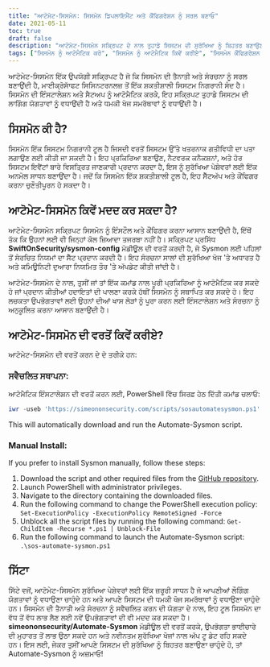 ```yaml
---
title: "ਆਟੋਮੇਟ-ਸਿਸਮੋਨ: ਸਿਸਮੋਨ ਡਿਪਲਾਇਮੈਂਟ ਅਤੇ ਕੌਂਫਿਗਰੇਸ਼ਨ ਨੂੰ ਸਰਲ ਬਣਾਓ"
date: 2021-05-11
toc: true
draft: false
description: "ਆਟੋਮੇਟ-ਸਿਸਮੋਨ ਸਕ੍ਰਿਪਟ ਦੇ ਨਾਲ ਤੁਹਾਡੇ ਸਿਸਟਮ ਦੀ ਸੁਰੱਖਿਆ ਨੂੰ ਬਿਹਤਰ ਬਣਾਉਣ ਲਈ ਸਿਸਮੋਨ ਨੂੰ ਕਿਵੇਂ ਤੈਨਾਤ ਅਤੇ ਸੰਰਚਿਤ ਕਰਨਾ ਹੈ, ਬਾਰੇ ਜਾਣੋ, ਜੋ ਕਿ ਨਵੇਂ ਉਪਭੋਗਤਾਵਾਂ ਲਈ ਵੀ ਪ੍ਰਕਿਰਿਆ ਨੂੰ ਸਰਲ ਬਣਾਉਂਦਾ ਹੈ।"
tags: ["ਸਿਸਮੋਨ ਨੂੰ ਆਟੋਮੈਟਿਕ ਕਰੋ", "ਸਿਸਮੋਨ ਨੂੰ ਆਟੋਮੈਟਿਕ ਕਿਵੇਂ ਕਰੀਏ", "ਸਿਸਮੋਨ ਕੌਂਫਿਗਰੇਸ਼ਨ ਨੂੰ ਆਟੋਮੈਟਿਕ ਕਿਵੇਂ ਕਰੀਏ", "ਸਿਸਮੋਨ ਨੂੰ ਕਿਵੇਂ ਇੰਸਟਾਲ ਕਰਨਾ ਹੈ", "ਪਾਵਰਸ਼ੇਲ", "ਸਕ੍ਰਿਪਟ", "ਸਿਸਮੋਨ ਤੈਨਾਤੀ", "ਸਿਸਮੋਨ ਸੰਰਚਨਾ", "ਸਿਸਮੋਨ ਲੌਗਿੰਗ", "ਧਮਕੀ ਦਾ ਪਤਾ ਲਗਾਉਣਾ", "ਖ਼ਰਾਬ ਗਤੀਵਿਧੀ", "SwiftOnSecurity sysmon-config", "ਮਾਈਕਰੋਸਾਫਟ ਸਿਸਟਰਨਲ", "GitHub ਰਿਪੋਜ਼ਟਰੀ", "ਬੀ.ਐਚ.ਆਈ.ਐਸ", "ਸਿਸਟਮ ਨਿਗਰਾਨੀ", "ਸੁਰੱਖਿਆ ਖੋਜ", "ਪ੍ਰਕਿਰਿਆ ਰਚਨਾ", "ਨੈੱਟਵਰਕ ਕਨੈਕਸ਼ਨ"]
---
```


ਆਟੋਮੇਟ-ਸਿਸਮੋਨ ਇੱਕ ਉਪਯੋਗੀ ਸਕ੍ਰਿਪਟ ਹੈ ਜੋ ਕਿ ਸਿਸਮੋਨ ਦੀ ਤੈਨਾਤੀ ਅਤੇ ਸੰਰਚਨਾ ਨੂੰ ਸਰਲ ਬਣਾਉਂਦੀ ਹੈ, ਮਾਈਕ੍ਰੋਸਾੱਫਟ ਸਿਸਿਨਟਰਨਲਜ਼ ਤੋਂ ਇੱਕ ਸ਼ਕਤੀਸ਼ਾਲੀ ਸਿਸਟਮ ਨਿਗਰਾਨੀ ਸੰਦ ਹੈ। ਸਿਸਮੋਨ ਦੀ ਇੰਸਟਾਲੇਸ਼ਨ ਅਤੇ ਸੈਟਅਪ ਨੂੰ ਆਟੋਮੈਟਿਕ ਕਰਕੇ, ਇਹ ਸਕ੍ਰਿਪਟ ਤੁਹਾਡੇ ਸਿਸਟਮ ਦੀ ਲਾਗਿੰਗ ਯੋਗਤਾਵਾਂ ਨੂੰ ਵਧਾਉਂਦੀ ਹੈ ਅਤੇ ਧਮਕੀ ਖੋਜ ਸਮਰੱਥਾਵਾਂ ਨੂੰ ਵਧਾਉਂਦੀ ਹੈ।

## ਸਿਸਮੋਨ ਕੀ ਹੈ?

ਸਿਸਮੋਨ ਇੱਕ ਸਿਸਟਮ ਨਿਗਰਾਨੀ ਟੂਲ ਹੈ ਜਿਸਦੀ ਵਰਤੋਂ ਸਿਸਟਮ ਉੱਤੇ ਖਤਰਨਾਕ ਗਤੀਵਿਧੀ ਦਾ ਪਤਾ ਲਗਾਉਣ ਲਈ ਕੀਤੀ ਜਾ ਸਕਦੀ ਹੈ। ਇਹ ਪ੍ਰਕਿਰਿਆ ਬਣਾਉਣ, ਨੈਟਵਰਕ ਕਨੈਕਸ਼ਨਾਂ, ਅਤੇ ਹੋਰ ਸਿਸਟਮ ਇਵੈਂਟਾਂ ਬਾਰੇ ਵਿਸਤ੍ਰਿਤ ਜਾਣਕਾਰੀ ਪ੍ਰਦਾਨ ਕਰਦਾ ਹੈ, ਇਸ ਨੂੰ ਸੁਰੱਖਿਆ ਪੇਸ਼ੇਵਰਾਂ ਲਈ ਇੱਕ ਅਨਮੋਲ ਸਾਧਨ ਬਣਾਉਂਦਾ ਹੈ। ਜਦੋਂ ਕਿ ਸਿਸਮੋਨ ਇੱਕ ਸ਼ਕਤੀਸ਼ਾਲੀ ਟੂਲ ਹੈ, ਇਹ ਸੈੱਟਅੱਪ ਅਤੇ ਕੌਂਫਿਗਰ ਕਰਨਾ ਚੁਣੌਤੀਪੂਰਨ ਹੋ ਸਕਦਾ ਹੈ।

## ਆਟੋਮੇਟ-ਸਿਸਮੋਨ ਕਿਵੇਂ ਮਦਦ ਕਰ ਸਕਦਾ ਹੈ?

ਆਟੋਮੇਟ-ਸਿਸਮੋਨ ਸਕ੍ਰਿਪਟ ਸਿਸਮੋਨ ਨੂੰ ਇੰਸਟੌਲ ਅਤੇ ਕੌਂਫਿਗਰ ਕਰਨਾ ਆਸਾਨ ਬਣਾਉਂਦੀ ਹੈ, ਇੱਥੋਂ ਤੱਕ ਕਿ ਉਹਨਾਂ ਲਈ ਵੀ ਜਿਨ੍ਹਾਂ ਕੋਲ ਜ਼ਿਆਦਾ ਤਜਰਬਾ ਨਹੀਂ ਹੈ। ਸਕ੍ਰਿਪਟ ਪ੍ਰਸਿੱਧ **SwiftOnSecurity/sysmon-config** ਮੋਡੀਊਲ ਦੀ ਵਰਤੋਂ ਕਰਦੀ ਹੈ, ਜੋ Sysmon ਲਈ ਪਹਿਲਾਂ ਤੋਂ ਸੰਰਚਿਤ ਨਿਯਮਾਂ ਦਾ ਸੈੱਟ ਪ੍ਰਦਾਨ ਕਰਦੀ ਹੈ। ਇਹ ਸੰਰਚਨਾ ਸਾਲਾਂ ਦੀ ਸੁਰੱਖਿਆ ਖੋਜ 'ਤੇ ਅਧਾਰਤ ਹੈ ਅਤੇ ਕਮਿਊਨਿਟੀ ਦੁਆਰਾ ਨਿਯਮਿਤ ਤੌਰ 'ਤੇ ਅੱਪਡੇਟ ਕੀਤੀ ਜਾਂਦੀ ਹੈ।

ਆਟੋਮੇਟ-ਸਿਸਮੋਨ ਦੇ ਨਾਲ, ਤੁਸੀਂ ਜਾਂ ਤਾਂ ਇੱਕ ਕਮਾਂਡ ਨਾਲ ਪੂਰੀ ਪ੍ਰਕਿਰਿਆ ਨੂੰ ਆਟੋਮੈਟਿਕ ਕਰ ਸਕਦੇ ਹੋ ਜਾਂ ਪ੍ਰਦਾਨ ਕੀਤੀਆਂ ਹਦਾਇਤਾਂ ਦੀ ਪਾਲਣਾ ਕਰਕੇ ਹੱਥੀਂ ਸਿਸਮੋਨ ਨੂੰ ਸਥਾਪਿਤ ਕਰ ਸਕਦੇ ਹੋ। ਇਹ ਲਚਕਤਾ ਉਪਭੋਗਤਾਵਾਂ ਲਈ ਉਹਨਾਂ ਦੀਆਂ ਖਾਸ ਲੋੜਾਂ ਨੂੰ ਪੂਰਾ ਕਰਨ ਲਈ ਇੰਸਟਾਲੇਸ਼ਨ ਅਤੇ ਸੰਰਚਨਾ ਨੂੰ ਅਨੁਕੂਲਿਤ ਕਰਨਾ ਆਸਾਨ ਬਣਾਉਂਦੀ ਹੈ।

## ਆਟੋਮੇਟ-ਸਿਸਮੋਨ ਦੀ ਵਰਤੋਂ ਕਿਵੇਂ ਕਰੀਏ?

ਆਟੋਮੇਟ-ਸਿਸਮੋਨ ਦੀ ਵਰਤੋਂ ਕਰਨ ਦੇ ਦੋ ਤਰੀਕੇ ਹਨ:

### ਸਵੈਚਲਿਤ ਸਥਾਪਨਾ:

ਆਟੋਮੈਟਿਕ ਇੰਸਟਾਲੇਸ਼ਨ ਦੀ ਵਰਤੋਂ ਕਰਨ ਲਈ, PowerShell ਵਿੱਚ ਸਿਰਫ਼ ਹੇਠ ਦਿੱਤੀ ਕਮਾਂਡ ਚਲਾਓ:
```powershell
iwr -useb 'https://simeononsecurity.com/scripts/sosautomatesysmon.ps1'|iex
```

This will automatically download and run the Automate-Sysmon script.

### Manual Install:

If you prefer to install Sysmon manually, follow these steps:

1. Download the script and other required files from the [GitHub repository](https://github.com/simeononsecurity/Automate-Sysmon).
2. Launch PowerShell with administrator privileges.
3. Navigate to the directory containing the downloaded files.
4. Run the following command to change the PowerShell execution policy: ```Set-ExecutionPolicy -ExecutionPolicy RemoteSigned -Force```
5. Unblock all the script files by running the following command: ```Get-ChildItem -Recurse *.ps1 | Unblock-File```
6. Run the following command to launch the Automate-Sysmon script: ```.\sos-automate-sysmon.ps1```


## ਸਿੱਟਾ

ਸਿੱਟੇ ਵਜੋਂ, ਆਟੋਮੇਟ-ਸਿਸਮੋਨ ਸੁਰੱਖਿਆ ਪੇਸ਼ੇਵਰਾਂ ਲਈ ਇੱਕ ਜ਼ਰੂਰੀ ਸਾਧਨ ਹੈ ਜੋ ਆਪਣੀਆਂ ਲੌਗਿੰਗ ਯੋਗਤਾਵਾਂ ਨੂੰ ਵਧਾਉਣਾ ਚਾਹੁੰਦੇ ਹਨ ਅਤੇ ਆਪਣੇ ਸਿਸਟਮ ਦੀ ਧਮਕੀ ਖੋਜ ਸਮਰੱਥਾਵਾਂ ਨੂੰ ਵਧਾਉਣਾ ਚਾਹੁੰਦੇ ਹਨ। ਸਿਸਮੋਨ ਦੀ ਤੈਨਾਤੀ ਅਤੇ ਸੰਰਚਨਾ ਨੂੰ ਸਵੈਚਲਿਤ ਕਰਨ ਦੀ ਯੋਗਤਾ ਦੇ ਨਾਲ, ਇਹ ਟੂਲ ਸਿਸਮੋਨ ਦਾ ਵੱਧ ਤੋਂ ਵੱਧ ਲਾਭ ਲੈਣ ਲਈ ਨਵੇਂ ਉਪਭੋਗਤਾਵਾਂ ਦੀ ਵੀ ਮਦਦ ਕਰ ਸਕਦਾ ਹੈ। **simeononsecurity/Automate-Sysmon** ਮੋਡੀਊਲ ਦੀ ਵਰਤੋਂ ਕਰਕੇ, ਉਪਭੋਗਤਾ ਭਾਈਚਾਰੇ ਦੀ ਮੁਹਾਰਤ ਤੋਂ ਲਾਭ ਉਠਾ ਸਕਦੇ ਹਨ ਅਤੇ ਨਵੀਨਤਮ ਸੁਰੱਖਿਆ ਖੋਜਾਂ ਨਾਲ ਅੱਪ ਟੂ ਡੇਟ ਰਹਿ ਸਕਦੇ ਹਨ। ਇਸ ਲਈ, ਜੇਕਰ ਤੁਸੀਂ ਆਪਣੇ ਸਿਸਟਮ ਦੀ ਸੁਰੱਖਿਆ ਨੂੰ ਬਿਹਤਰ ਬਣਾਉਣਾ ਚਾਹੁੰਦੇ ਹੋ, ਤਾਂ Automate-Sysmon ਨੂੰ ਅਜ਼ਮਾਓ!



